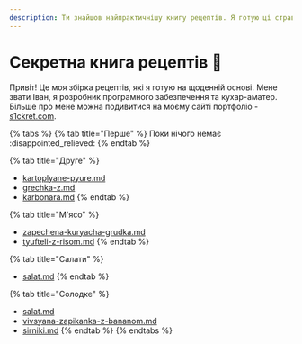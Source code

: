 ```yaml
---
description: Ти знайшов найпрактичнішу книгу рецептів. Я готую ці страви завжди!
---
```


# Секретна книга рецептів 🤫

Привіт! Це моя збірка рецептів, які я готую на щоденній основі. Мене звати Іван, я розробник програмного забезпечення та кухар-аматер. Більше про мене можна подивитися на моєму сайті портфоліо - [s1ckret.com](https://s1ckret.com/).&#x20;

{% tabs %}
{% tab title="Перше" %}
Поки нічого немає :disappointed\_relieved:
{% endtab %}

{% tab title="Друге" %}
* [kartoplyane-pyure.md](sekretna-kniga-receptiv/druge/kartoplyane-pyure.md "mention")
* [grechka-z.md](sekretna-kniga-receptiv/druge/grechka-z.md "mention")
* [karbonara.md](sekretna-kniga-receptiv/druge/karbonara.md "mention")
{% endtab %}

{% tab title="М'ясо" %}
* [zapechena-kuryacha-grudka.md](sekretna-kniga-receptiv/myaso/zapechena-kuryacha-grudka.md "mention")
* [tyufteli-z-risom.md](sekretna-kniga-receptiv/myaso/tyufteli-z-risom.md "mention")
{% endtab %}

{% tab title="Салати" %}
* [salat.md](sekretna-kniga-receptiv/salati/salat.md "mention")
{% endtab %}

{% tab title="Солодке" %}
* [salat.md](sekretna-kniga-receptiv/salati/salat.md "mention")
* [vivsyana-zapikanka-z-bananom.md](sekretna-kniga-receptiv/solodke/vivsyana-zapikanka-z-bananom.md "mention")
* [sirniki.md](sekretna-kniga-receptiv/v-procesi/sirniki.md "mention")
{% endtab %}
{% endtabs %}

